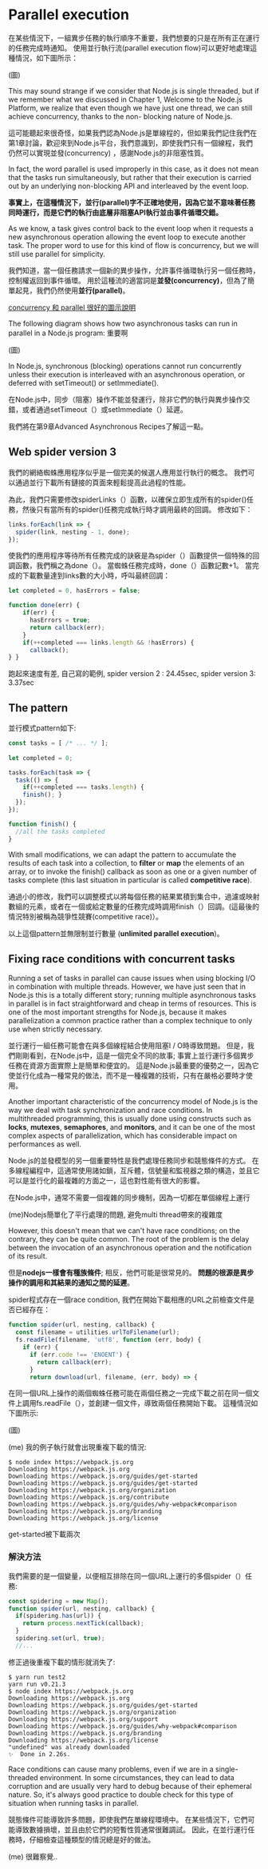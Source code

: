 # Parallel execution

在某些情況下，一組異步任務的執行順序不重要，我們想要的只是在所有正在運行的任務完成時通知。 使用並行執行流(parallel execution flow)可以更好地處理這種情況，如下圖所示：

(圖)


  This may sound strange if we consider that Node.js is single threaded, but if we remember what we discussed in Chapter 1, Welcome to the Node.js Platform, we realize that even though we have just one thread, we can still achieve concurrency, thanks to the non- blocking nature of Node.js. 

這可能聽起來很奇怪，如果我們認為Node.js是單線程的，但如果我們記住我們在第1章討論，歡迎來到Node.js平台，我們意識到，即使我們只有一個線程，我們仍然可以實現並發(concurrency) ，感謝Node.js的非阻塞性質。

  In fact, the word parallel is used improperly in this case, as it does not mean that the tasks run simultaneously, but rather that their execution is carried out by an underlying non-blocking API and interleaved by the event loop.

**事實上，在這種情況下，並行(parallel)字不正確地使用，因為它並不意味著任務同時運行，而是它們的執行由底層非阻塞API執行並由事件循環交錯。**

  As we know, a task gives control back to the event loop when it requests a new asynchronous operation allowing the event loop to execute another task. The proper word to use for this kind of flow is concurrency, but we will still use parallel for simplicity. 

我們知道，當一個任務請求一個新的異步操作，允許事件循環執行另一個任務時，控制權返回到事件循環。 用於這種流的適當詞是**並發(concurrency)**，但為了簡單起見，我們仍然使用**並行(parallel)**。

[concurrency 和 parallel 很好的圖示說明](https://bytearcher.com/articles/parallel-vs-concurrent/)

The following diagram shows how two asynchronous tasks can run in parallel in a Node.js program: 重要啊

(圖)

  In Node.js, synchronous (blocking) operations cannot run concurrently unless their execution is interleaved with an asynchronous operation, or deferred with setTimeout() or setImmediate().

在Node.js中，同步（阻塞）操作不能並發運行，除非它們的執行與異步操作交錯，或者通過setTimeout（）或setImmediate（）延遲。 

我們將在第9章Advanced Asynchronous Recipes了解這一點。


## Web spider version 3

我們的網絡蜘蛛應用程序似乎是一個完美的候選人應用並行執行的概念。 我們可以通過並行下載所有鏈接的頁面來輕鬆提高此過程的性能。

為此，我們只需要修改spiderLinks（）函數，以確保立即生成所有的spider()任務，然後只有當所有的spider()任務完成執行時才調用最終的回調。 修改如下：

``` js
links.forEach(link => {
  spider(link, nesting - 1, done);
});
```

使我們的應用程序等待所有任務完成的訣竅是為spider（）函數提供一個特殊的回調函數，我們稱之為done（）。 當蜘蛛任務完成時，done（）函數記數+1。 當完成的下載數量達到links數的大小時，呼叫最終回調：

``` js
let completed = 0, hasErrors = false;

function done(err) {
    if(err) {
      hasErrors = true;
      return callback(err);
    }
    if(++completed === links.length && !hasErrors) {
      callback();
} }
```

跑起來速度有差, 自己寫的範例, spider version 2 : 24.45sec,  spider version 3: 3.37sec 

## The pattern 

並行模式pattern如下: 

``` js
const tasks = [ /* ... */ ];
  
let completed = 0;

tasks.forEach(task => {
  task(() => {
    if(++completed === tasks.length) {
    finish(); }
  }); 
});

function finish() {
  //all the tasks completed
}
```

  With small modifications, we can adapt the pattern to accumulate the results of each task into a collection, to **filter** or **map** the elements of an array, or to invoke the finish() callback as soon as one or a given number of tasks complete (this last situation in particular is called **competitive race**). 

通過小的修改，我們可以調整模式以將每個任務的結果累積到集合中，過濾或映射數組的元素，或者在一個或給定數量的任務完成時調用finish（）回調。(這最後的情況特別被稱為競爭性競賽(competitive race)）。
 
以上這個pattern並無限制並行數量 (**unlimited parallel execution**)。

## Fixing race conditions with concurrent tasks

  Running a set of tasks in parallel can cause issues when using blocking I/O in combination with multiple threads. However, we have just seen that in Node.js this is a totally different story; running multiple asynchronous tasks in parallel is in fact straightforward and cheap in terms of resources. This is one of the most important strengths for Node.js, because it makes parallelization a common practice rather than a complex technique to only use when strictly necessary. 

並行運行一組任務可能會在與多個線程結合使用阻塞I / O時導致問題。 但是，我們剛剛看到，在Node.js中，這是一個完全不同的故事; 事實上並行運行多個異步任務在資源方面實際上是簡單和便宜的。 這是Node.js最重要的優勢之一，因為它使並行化成為一種常見的做法，而不是一種複雜的技術，只有在嚴格必要時才使用。



  Another important characteristic of the concurrency model of Node.js is the way we deal with task synchronization and race conditions. In multithreaded programming, this is usually done using constructs such as **locks**, **mutexes**, **semaphores**, and **monitors**, and it can be one of the most complex aspects of parallelization, which has considerable impact on performances as well. 

Node.js的並發模型的另一個重要特性是我們處理任務同步和競態條件的方式。 在多線程編程中，這通常使用諸如鎖，互斥體，信號量和監視器之類的構造，並且它可以是並行化的最複雜的方面之一，這也對性能有很大的影響。

在Node.js中，通常不需要一個複雜的同步機制，因為一切都在單個線程上運行

(me)Nodejs簡單化了平行處理的問題, 避免multi thread帶來的複雜度

  However, this doesn't mean that we can't have race conditions; on the contrary, they can be quite common. The root of the problem is the delay between the invocation of an asynchronous operation and the notification of its result.

但是**nodejs一樣會有種族條件**; 相反，他們可能是很常見的。 **問題的根源是異步操作的調用和其結果的通知之間的延遲**。

spider程式存在一個race condition, 我們在開始下載相應的URL之前檢查文件是否已經存在：

``` js
function spider(url, nesting, callback) {
  const filename = utilities.urlToFilename(url);
  fs.readFile(filename, 'utf8', function (err, body) {
    if (err) {
      if (err.code !== 'ENOENT') {
        return callback(err);
      }
      return download(url, filename, (err, body) => {
```

在同一個URL上操作的兩個蜘蛛任務可能在兩個任務之一完成下載之前在同一個文件上調用fs.readFile（），並創建一個文件，導致兩個任務開始下載。 這種情況如下圖所示: 

(圖)

(me) 我的例子執行就會出現重複下載的情況: 

```
$ node index https://webpack.js.org
Downloading https://webpack.js.org
Downloading https://webpack.js.org/guides/get-started
Downloading https://webpack.js.org/guides/get-started
Downloading https://webpack.js.org/organization
Downloading https://webpack.js.org/contribute
Downloading https://webpack.js.org/guides/why-webpack#comparison
Downloading https://webpack.js.org/branding
Downloading https://webpack.js.org/license
```

get-started被下載兩次

### 解決方法

我們需要的是一個變量，以便相互排除在同一個URL上運行的多個spider（）任務:

``` js
const spidering = new Map();
function spider(url, nesting, callback) {
  if(spidering.has(url)) {
    return process.nextTick(callback);
  }
  spidering.set(url, true);
  //...
```

修正過後重複下載的情形就消失了: 

```
$ yarn run test2
yarn run v0.21.3
$ node index https://webpack.js.org
Downloading https://webpack.js.org
Downloading https://webpack.js.org/guides/get-started
Downloading https://webpack.js.org/organization
Downloading https://webpack.js.org/support
Downloading https://webpack.js.org/guides/why-webpack#comparison
Downloading https://webpack.js.org/branding
Downloading https://webpack.js.org/license
"undefined" was already downloaded
✨  Done in 2.26s.
```

  Race conditions can cause many problems, even if we are in a single-threaded environment. In some circumstances, they can lead to data corruption and are usually very hard to debug because of their ephemeral nature. So, it's always good practice to double check for this type of situation when running tasks in parallel. 
  
競態條件可能導致許多問題，即使我們在單線程環境中。 在某些情況下，它們可能導致數據損壞，並且由於它們的短暫性質通常很難調試。 因此，在並行運行任務時，仔細檢查這種類型的情況總是好的做法。

(me) 很難察覺..
